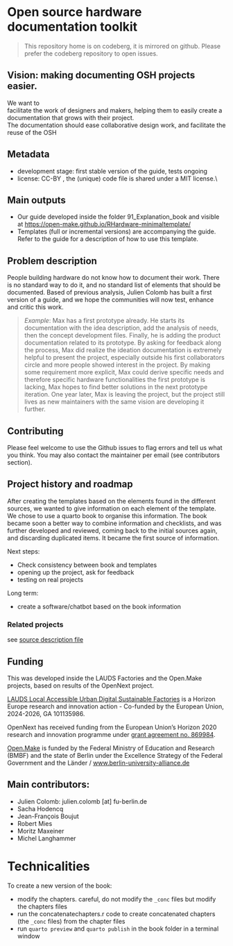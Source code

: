 # Open source hardware documentation toolkit

> This repository home is on codeberg, it is mirrored on github.
> Please prefer the codeberg repository to open issues.

## Vision: making documenting OSH projects easier.

We want to\
facilitate the work of designers and makers, helping them to easily create a documentation that grows with their project.
\
The documentation should ease collaborative design work, and facilitate the reuse of the OSH

## Metadata

-   development stage: first stable version of the guide, tests ongoing
-   license: CC-BY , the (unique) code file is shared under a MIT license.\

## Main outputs

-   Our guide developed inside the folder 91_Explanation_book and visible at <https://open-make.github.io/RHardware-minimaltemplate/>
-   Templates (full or incremental versions) are accompanying the guide. Refer to the guide for a description of how to use this template.

## Problem description

People building hardware do not know how to document their work.
There is no standard way to do it, and no standard list of elements that should be documented.
Based of previous analysis, Julien Colomb has built a first version of a guide, and we hope the communities will now test, enhance and critic this work.

> *Example*: Max has a first prototype already.
> He starts its documentation with the idea description, add the analysis of needs, then the concept development files.
> Finally, he is adding the product documentation related to its prototype.
> By asking for feedback along the process, Max did realize the ideation documentation is extremely helpful to present the project, especially outside his first collaborators circle and more people showed interest in the project.
> By making some requirement more explicit, Max could derive specific needs and therefore specific hardware functionalities the first prototype is lacking, Max hopes to find better solutions in the next prototype iteration.
> One year later, Max is leaving the project, but the project still lives as new maintainers with the same vision are developing it further.

## Contributing

Please feel welcome to use the Github issues to flag errors and tell us what you think.
You may also contact the maintainer per email (see contributors section).

## Project history and roadmap

After creating the templates based on the elements found in the different sources, we wanted to give information on each element of the template.
We chose to use a quarto book to organise this information.
The book became soon a better way to combine information and checklists, and was further developed and reviewed, coming back to the initial sources again, and discarding duplicated items.
It became the first source of information.

Next steps:

-   Check consistency between book and templates
-   opening up the project, ask for feedback
-   testing on real projects

Long term:

-   create a software/chatbot based on the book information

### Related projects

see [source description file](/91_Explanation_book/content/22-sources.qmd)

## Funding

This was developed inside the LAUDS Factories and the Open.Make projects, based on results of the OpenNext project.

[LAUDS Local Accessible Urban Digital Sustainable Factories](www.lauds.eu) is a Horizon Europe research and innovation action - Co-funded by the European Union, 2024-2026, GA 101135986.

OpenNext has received funding from the European Union’s Horizon 2020 research and innovation programme under [grant agreement no. 869984](https://cordis.europa.eu/project/id/869984).

[Open.Make](www.openmake.de) is funded by the Federal Ministry of Education and Research (BMBF) and the state of Berlin under the Excellence Strategy of the Federal Government and the Länder / www.berlin-university-alliance.de

## Main contributors:

-   Julien Colomb: julien.colomb [at] fu-berlin.de
-   Sacha Hodencq
-   Jean-François Boujut
-   Robert Mies
-   Moritz Maxeiner
-   Michel Langhammer

# Technicalities

To create a new version of the book:

-   modify the chapters. careful, do not modify the `_conc` files but modify the chapters files
-   run the concatenatechapters.r code to create concatenated chapters (the `_conc` files) from the chapter files
-   run `quarto preview` and `quarto publish` in the book folder in a terminal window
